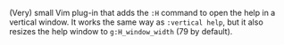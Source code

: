 (Very) small Vim plug-in that adds the `:H` command to open the
help in a vertical window. It works the same way as `:vertical
help`, but it also resizes the help window to `g:H_window_width`
(79 by default).
